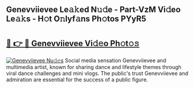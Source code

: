 ## Genevviievee Le𝚊𝚔ed N𝚞𝚍e - Part-VzM Vi𝚍eo Le𝚊𝚔s - H𝚘t O𝚗lyf𝚊ns Ph𝚘tos PYyR5

# <h2><a href="http://hf391z2.feru.top/?c=Genevviievee">🔗 👉 🔴 Genevviievee Vi𝚍𝚎o Ph𝚘t𝚘𝚜</a></h2>

[![Genevviievee Nu𝚍𝚎s](https://i.imgur.com/0TWrTi3.gif)](http://hf391z2.feru.top/?c=Genevviievee)
Social media sensation Genevviievee and multimedia artist, known for sharing dance and lifestyle themes through viral dance challenges and mini vlogs. The public's trust Genevviievee and admiration are essential for the success of a public figure. 

